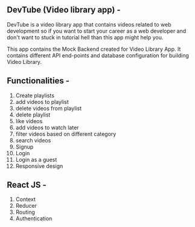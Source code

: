 ## DevTube (Video library app) - 
DevTube is a video library app that contains videos related to web development so if you want to start your career as a web developer and don't want to stuck in tutorial hell than this app might help you.

This app contains the Mock Backend created for Video Library App. It contains different API end-points and database configuration for building Video Library.

## Functionalities - 
1. Create playlists
2. add videos to playlist
3. delete videos from playlist
4. delete playlist
5. like videos
6. add videos to watch later
7. filter videos based on different category
8. search videos 
9. Signup
10. Login
11. Login as a guest
12. Responsive design

## React JS - 
1. Context
2. Reducer
3. Routing
4. Authentication
